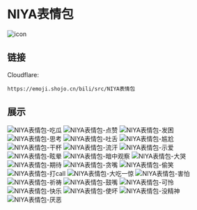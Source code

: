 # NIYA表情包
![icon](https://emoji.shojo.cn/bili/src/NIYA表情包/icon.png)
## 链接
Cloudflare:
```
https://emoji.shojo.cn/bili/src/NIYA表情包
```
## 展示
![NIYA表情包-吃瓜](https://emoji.shojo.cn/bili/src/NIYA表情包/NIYA表情包-吃瓜.png)
![NIYA表情包-点赞](https://emoji.shojo.cn/bili/src/NIYA表情包/NIYA表情包-点赞.png)
![NIYA表情包-发困](https://emoji.shojo.cn/bili/src/NIYA表情包/NIYA表情包-发困.png)
![NIYA表情包-思考](https://emoji.shojo.cn/bili/src/NIYA表情包/NIYA表情包-思考.png)
![NIYA表情包-吐舌](https://emoji.shojo.cn/bili/src/NIYA表情包/NIYA表情包-吐舌.png)
![NIYA表情包-尴尬](https://emoji.shojo.cn/bili/src/NIYA表情包/NIYA表情包-尴尬.png)
![NIYA表情包-干杯](https://emoji.shojo.cn/bili/src/NIYA表情包/NIYA表情包-干杯.png)
![NIYA表情包-流汗](https://emoji.shojo.cn/bili/src/NIYA表情包/NIYA表情包-流汗.png)
![NIYA表情包-示爱](https://emoji.shojo.cn/bili/src/NIYA表情包/NIYA表情包-示爱.png)
![NIYA表情包-眩晕](https://emoji.shojo.cn/bili/src/NIYA表情包/NIYA表情包-眩晕.png)
![NIYA表情包-暗中观察](https://emoji.shojo.cn/bili/src/NIYA表情包/NIYA表情包-暗中观察.png)
![NIYA表情包-大哭](https://emoji.shojo.cn/bili/src/NIYA表情包/NIYA表情包-大哭.png)
![NIYA表情包-期待](https://emoji.shojo.cn/bili/src/NIYA表情包/NIYA表情包-期待.png)
![NIYA表情包-贪嘴](https://emoji.shojo.cn/bili/src/NIYA表情包/NIYA表情包-贪嘴.png)
![NIYA表情包-偷笑](https://emoji.shojo.cn/bili/src/NIYA表情包/NIYA表情包-偷笑.png)
![NIYA表情包-打call](https://emoji.shojo.cn/bili/src/NIYA表情包/NIYA表情包-打call.png)
![NIYA表情包-大吃一惊](https://emoji.shojo.cn/bili/src/NIYA表情包/NIYA表情包-大吃一惊.png)
![NIYA表情包-害怕](https://emoji.shojo.cn/bili/src/NIYA表情包/NIYA表情包-害怕.png)
![NIYA表情包-祈祷](https://emoji.shojo.cn/bili/src/NIYA表情包/NIYA表情包-祈祷.png)
![NIYA表情包-鼓嘴](https://emoji.shojo.cn/bili/src/NIYA表情包/NIYA表情包-鼓嘴.png)
![NIYA表情包-可怜](https://emoji.shojo.cn/bili/src/NIYA表情包/NIYA表情包-可怜.png)
![NIYA表情包-快乐](https://emoji.shojo.cn/bili/src/NIYA表情包/NIYA表情包-快乐.png)
![NIYA表情包-使坏](https://emoji.shojo.cn/bili/src/NIYA表情包/NIYA表情包-使坏.png)
![NIYA表情包-没精神](https://emoji.shojo.cn/bili/src/NIYA表情包/NIYA表情包-没精神.png)
![NIYA表情包-厌恶](https://emoji.shojo.cn/bili/src/NIYA表情包/NIYA表情包-厌恶.png)
